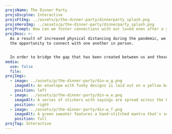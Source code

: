 ```yaml
---
projsName: The Dinner Party
projsDscplne: Interactive
projsFtImg: ../assets/p/the-dinner-party/dinnerparty_splash.png
projsHeroImg: ../assets/p/the-dinner-party/dinnerparty_splash.png
projPrompt: How can we foster connections with our loved ones after a year apart?
projDesc: >-
  As a result of increased physical distancing during the pandemic, we've lost
  the opportunity to connect with one another in person. 


  In order to bridge the gap that has been created between us and those we wish we could see in person, I conceptualized and designed different items for an imaginary party based off of information I gathered from interviewing someone representative of the typical person at one of my gatherings. This includes something to announce the gathering, something to utilize during the gathering, and something to take home afterward.
media:
  use: false
  file: 
projImgs:
  - image: ../assets/p/the-dinner-party/din-w_g.png
    imageAlt: An envelope with funky designs is laid out on a yellow background.
    position: left
  - image: ../assets/p/the-dinner-party/din-w_e.png
    imageAlt: A series of stickers with sayings are spread across the board.
    position: right
  - image: ../assets/p/the-dinner-party/din-w_f.png
    imageAlt: A green sweater features a hand-stitched mantra that's sewed in backwards.
    position: full
projTag: Interactive
---
```

